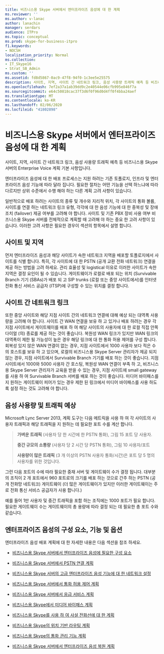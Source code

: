 ```yaml
---
title: 비즈니스용 Skype 서버에서 엔터프라이즈 음성에 대 한 계획
ms.reviewer: ''
ms.author: v-lanac
author: lanachin
manager: serdars
audience: ITPro
ms.topic: conceptual
ms.prod: skype-for-business-itpro
f1.keywords:
- NOCSH
localization_priority: Normal
ms.collection:
- IT_Skype16
- Strat_SB_Admin
ms.custom: ''
ms.assetid: fd8d5867-0ac9-47f8-94f0-1c3ee5e25575
description: 사이트, 지역, 사이트 간 네트워크 링크, 음성 사용량 트래픽 예측 등 비즈니스용 Skype 서버의 Enterprise Voice 계획 기본 사항입니다.
ms.openlocfilehash: 7ef2a37a1ab39dd9c2e40544e06cfb995e846f7a
ms.sourcegitcommit: e64c50818cac37f3d6f0f96d0d4ff0f4bba24aef
ms.translationtype: MT
ms.contentlocale: ko-KR
ms.lasthandoff: 02/06/2020
ms.locfileid: "41802898"
---
```

# <a name="plan-for-enterprise-voice-in-skype-for-business-server"></a>비즈니스용 Skype 서버에서 엔터프라이즈 음성에 대 한 계획
 
사이트, 지역, 사이트 간 네트워크 링크, 음성 사용량 트래픽 예측 등 비즈니스용 Skype 서버의 Enterprise Voice 계획 기본 사항입니다.
  
엔터프라이즈 음성에 대 한 배포 프로세스는 지원 하려는 기존 토폴로지, 인프라 및 엔터프라이즈 음성 기능에 따라 달라 집니다. 필요한 절차는 어떤 기능을 선택 하느냐에 따라 다르지만 상위 수준에서 수행 해야 하는 다른 계획 고려 사항이 있습니다.
  
일반적으로 배포 하려는 사이트의 종류 및 개수와 지리적 위치, 각 사이트의 통화 볼륨, 사이트를 연결 하는 네트워크 링크 유형, 각각에 대 한 음성 기능에 대 한 중복성 및 장애 조치 (failover) 제공 여부를 고려해 야 합니다. 사이트 및 기존 PBX 장비 사용 여부 비즈니스용 Skype 서버를 전체적으로 계획할 때 고려해 야 하는 중요 한 고려 사항이 있습니다. 이러한 고려 사항은 필요한 경우이 섹션의 항목에서 설명 합니다.
  
## <a name="sites-and-regions"></a>사이트 및 지역

먼저 엔터프라이즈 음성과 해당 사이트가 속한 네트워크 지역을 배포할 토폴로지에서 사이트를 식별 합니다. 특히, 각 사이트에 대 한 PSTN (공개 교환 전화 네트워크) 연결을 제공 하는 방법을 고려 하세요. 관리 효율성 및 logistical 이유로 이러한 사이트가 속한 지역은 결정 요인이 될 수 있습니다. 게이트웨이가 로컬로 배포 되는 위치 (Survivable Branch 기기 (SBAs)가 배포 되 고 SIP trunks (로컬 또는 중앙 사이트에서)를 인터넷 전화 통신 서비스 공급자 (ITSP)에 구성할 수 있는 위치를 결정 합니다.
  
## <a name="network-links-between-sites"></a>사이트 간 네트워크 링크

또한 중앙 사이트와 해당 지점 사이트 간의 네트워크 연결에 대해 예상 되는 대역폭 사용량을 고려해 야 합니다. 사이트 간 WAN 연결을 보유 하 고 있거나 배포 하려는 경우 각 지점 사이트에서 게이트웨이를 배포 하 여 해당 사이트의 사용자에 대 한 로컬 직접 안쪽 다이얼 (의) 종료를 제공 하는 것이 좋습니다. 복원성 WAN 링크가 있지만 WAN 링크의 대역폭이 제한 될 가능성이 높은 경우 해당 링크에 대 한 통화 허용 제어를 구성 합니다. 회복성 있지 않은 WAN 연결이 없는 경우, 지점 사이트에서 1000 사용자 보다 적은 수의 호스트를 보유 하 고 있으며, 로컬의 비즈니스용 Skype Server 관리자가 제공 되지 않는 경우, 지점 사이트에서 Survivable Branch 기기를 배포 하는 것이 좋습니다. 지점 사이트에서 1000와 5000 사용자 간 호스팅, 복원성 WAN 연결이 부족 하 고, 비즈니스용 Skype Server 관리자가 교육을 받을 수 있는 경우, 지점 사이트에 small gateway를 사용 하 여 Survivable Branch 서버를 배포 하는 것이 좋습니다. 미디어 바이패스를 지 원하는 게이트웨이 피어가 있는 경우 제한 된 링크에서 미디어 바이패스를 사용 하도록 설정 하는 것도 고려해 야 합니다.
  
## <a name="estimating-voice-usage-and-traffic"></a>음성 사용량 및 트래픽 예상

Microsoft Lync Server 2013, 계획 도구는 다음 메트릭을 사용 하 여 각 사이트의 사용자 트래픽과 해당 트래픽을 지 원하는 데 필요한 포트 수를 계산 합니다.
  
> **가벼운 트래픽** (사용자 당 한 시간에 한 PSTN 통화), 그림 15 포트 당 사용자.
> 
> **중간 규모의 소통량** (사용자 당 2 시간 당 PSTN 통화), 그림 10 사용자/포트
> 
> **사용량이 많은 트래픽** (3 개 이상의 PSTN 사용자 통화/시간)은 포트 당 5 명의 사용자를 위한 것입니다.
    
그런 다음 포트의 수에 따라 필요한 중재 서버 및 게이트웨이 수가 결정 됩니다. 대부분의 조직이 2 개 포트에서 960 포트로의 크기를 배포 하는 것으로 간주 하는 PSTN (공개 전화망 네트워크) 게이트웨이 (더 많은 게이트웨이가 있지만 이러한 게이트웨이는 주로 전화 통신 서비스 공급자가 사용 합니다.)
  
예를 들어 1만 사용자 및 중간 트래픽을 포함 하는 조직에는 1000 포트가 필요 합니다. 필요한 게이트웨이 수는 게이트웨이의 총 용량에 따라 결정 되는 데 필요한 총 포트 수와 같습니다.
  
## <a name="components-features-and-options-of-enterprise-voice"></a>엔터프라이즈 음성의 구성 요소, 기능 및 옵션

엔터프라이즈 음성 배포 계획에 대 한 자세한 내용은 다음 섹션을 참조 하세요.
  
- [비즈니스용 Skype 서버에서 엔터프라이즈 음성에 필요한 구성 요소](components-required-for-enterprise-voice.md)
    
- [비즈니스용 Skype 서버에서 PSTN 연결 계획](pstn-connectivity-0.md)
    
- [비즈니스용 Skype 서버의 고급 엔터프라이즈 음성 기능에 대 한 네트워크 설정](network-settings-for-advanced-features.md)
    
- [비즈니스용 Skype 서버에서 통화 허용 제어 계획](call-admission-control.md)
    
- [비즈니스용 Skype 서버에서 응급 서비스 계획](emergency-services.md)
    
- [비즈니스용 Skype에서 미디어 바이패스 계획](media-bypass.md)
    
- [비즈니스용 Skype를 사용 하 여 사설 전화선에 대 한 계획](private-telephone-lines.md)
    
- [비즈니스용 Skype의 위치 기반 라우팅 계획](location-based-routing.md)
    
- [비즈니스용 Skype의 통화 관리 기능 계획](call-management-features.md)
    
- [비즈니스용 Skype 서버에서 엔터프라이즈 음성 복원 계획](enterprise-voice-resiliency.md)
    


